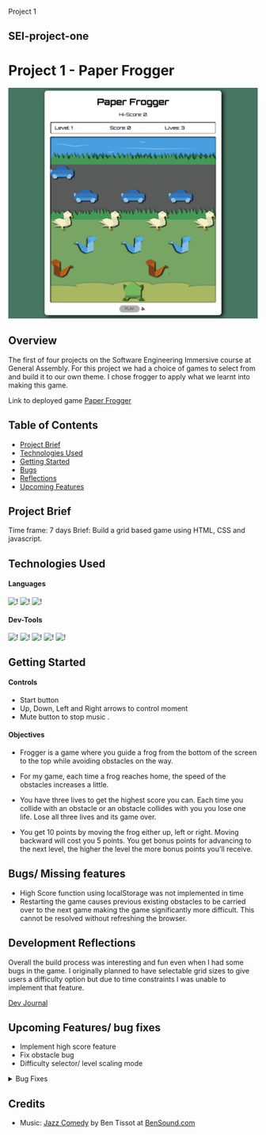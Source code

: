 Project 1
## SEI-project-one
 
# Project 1 - Paper Frogger
 
![PaperFrogger](./Screenshots/in%20game%202.png)
 
## Overview
 
The first of four projects on the Software Engineering Immersive course at General Assembly. For this project we had a choice of games to select from and build it to our own theme. I chose frogger to apply what we learnt into making this game. 
 
Link to deployed game [Paper Frogger](https://matthewccs.github.io/SEI-project-one/) 
 
## Table of Contents
 
- [Project Brief](#project-brief)
- [Technologies Used](#technologies-used)
- [Getting Started](#getting-started)
- [Bugs](#bugs)
- [Reflections](#reflections)
- [Upcoming Features](#upcoming-features)
 
## Project Brief
 
Time frame: 7 days 
Brief: Build a grid based game using HTML, CSS and javascript.  
 
## Technologies Used
 
#### Languages
 
![!](https://img.shields.io/static/v1?style=plastic&logo=HTML5&logoColor=orange&logoWidth=&label=&message=HTML&color=333333)
![!](https://img.shields.io/static/v1?style=plastic&logo=CSS3&logoColor=blue&logoWidth=&label=&message=CSS&color=333333)
![!](https://img.shields.io/static/v1?style=plastic&logo=javascript&logoColor=yellow&logoWidth=&label=&message=JavaScript&color=333333)
 
#### Dev-Tools
 
![!](https://img.shields.io/static/v1?style=plastic&logo=visualstudiocode&logoColor=blue&logoWidth=&label=&message=VSCODE&color=333333)
![!](https://img.shields.io/static/v1?style=plastic&logo=eslint&logoColor=blue&logoWidth=&label=&message=ESLint&color=333333)
![!](https://img.shields.io/static/v1?style=plastic&logo=git&logoColor=orange&logoWidth=&label=&message=git&color=333333)
![!](https://img.shields.io/static/v1?style=plastic&logo=github&logoColor=white&logoWidth=&label=&message=github&color=333333)
![!](https://img.shields.io/static/v1?style=plastic&logo=googlechrome&logoColor=white&logoWidth=&label=&message=Chrome%20Dev%20Tools&color=333333)
 
 
 
## Getting Started
 
#### Controls
 
- Start button
- Up, Down, Left and Right arrows to control moment
- Mute button to stop music  .
 
#### Objectives
 
- Frogger is a game where you guide a frog from the bottom of the screen to the top while avoiding obstacles on the way. 
 
- For my game, each time a frog reaches home, the speed of the obstacles increases a little.
 
- You have three lives to get the highest score you can. Each time you collide with an obstacle or an obstacle collides with you you lose one life. Lose all three lives and its game over.
 
- You get 10 points by moving the frog either up, left or right. Moving backward will cost you 5 points. You get bonus points for advancing to the next level, the higher the level the more bonus points you'll receive. 
 
## Bugs/ Missing features
 
- High Score function using localStorage was not implemented in time
- Restarting the game causes previous existing obstacles to be carried over to the next game making the game significantly more difficult. This cannot be resolved without refreshing the browser.
 
## Development Reflections
 
Overall the build process was interesting and fun even when I had some bugs in the game. I originally planned to have selectable grid sizes to give users a difficulty option but due to time constraints I was unable to implement that feature.
 
[Dev Journal](DevJournal.md)
 
 
## Upcoming Features/ bug fixes
- Implement high score feature
- Fix obstacle bug
- Difficulty selector/ level scaling mode

<details>
<summary>Bug Fixes</summary>

  - [ ] Post game restart obstacle bug

</details>
 
## Credits
 
- Music: [Jazz Comedy](https://www.bensound.com/royalty-free-music/track/jazz-comedy) by Ben Tissot at [BenSound.com](https://www.bensound.com/free-music-for-youtube-videos)
